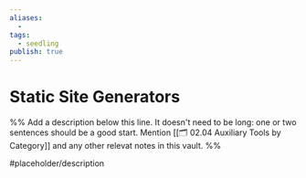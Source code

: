```yaml
---
aliases:
  -
tags:
  - seedling
publish: true
---
```


# Static Site Generators

%% Add a description below this line. It doesn't need to be long: one or two sentences should be a good start. Mention [[🗂️ 02.04 Auxiliary Tools by Category]] and any other relevat notes in this vault. %%

#placeholder/description
